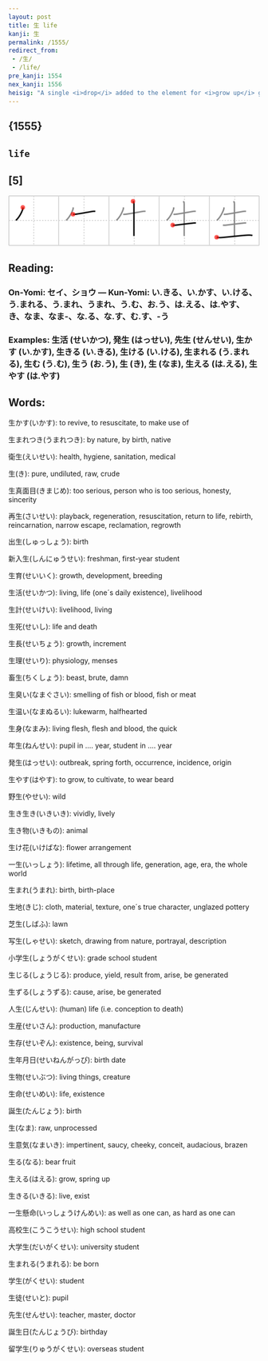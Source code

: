 ```yaml
---
layout: post
title: 生 life
kanji: 生
permalink: /1555/
redirect_from:
 - /生/
 - /life/
pre_kanji: 1554
nex_kanji: 1556
heisig: "A single <i>drop</i> added to the element for <i>grow up</i> gives us the character for <b>life</b>."
---
```


## {1555}

## `life`

## [5]

<div class="stroke"><img src="../images/E7949F.png" /></div>

## Reading:

### On-Yomi: セイ、ショウ &mdash; Kun-Yomi: い.きる、い.かす、い.ける、う.まれる、う.まれ、うまれ、う.む、お.う、は.える、は.やす、き、なま、なま-、な.る、な.す、む.す、-う

### Examples: 生活 (せいかつ), 発生 (はっせい), 先生 (せんせい), 生かす (い.かす), 生きる (い.きる), 生ける (い.ける), 生まれる (う.まれる), 生む (う.む), 生う (お.う), 生 (き), 生 (なま), 生える (は.える), 生やす (は.やす)

## Words:

生かす(いかす): to revive, to resuscitate, to make use of

生まれつき(うまれつき): by nature, by birth, native

衛生(えいせい): health, hygiene, sanitation, medical

生(き): pure, undiluted, raw, crude

生真面目(きまじめ): too serious, person who is too serious, honesty, sincerity

再生(さいせい): playback, regeneration, resuscitation, return to life, rebirth, reincarnation, narrow escape, reclamation, regrowth

出生(しゅっしょう): birth

新入生(しんにゅうせい): freshman, first-year student

生育(せいいく): growth, development, breeding

生活(せいかつ): living, life (one´s daily existence), livelihood

生計(せいけい): livelihood, living

生死(せいし): life and death

生長(せいちょう): growth, increment

生理(せいり): physiology, menses

畜生(ちくしょう): beast, brute, damn

生臭い(なまぐさい): smelling of fish or blood, fish or meat

生温い(なまぬるい): lukewarm, halfhearted

生身(なまみ): living flesh, flesh and blood, the quick

年生(ねんせい): pupil in .... year, student in .... year

発生(はっせい): outbreak, spring forth, occurrence, incidence, origin

生やす(はやす): to grow, to cultivate, to wear beard

野生(やせい): wild

生き生き(いきいき): vividly, lively

生き物(いきもの): animal

生け花(いけばな): flower arrangement

一生(いっしょう): lifetime, all through life, generation, age, era, the whole world

生まれ(うまれ): birth, birth-place

生地(きじ): cloth, material, texture, one´s true character, unglazed pottery

芝生(しばふ): lawn

写生(しゃせい): sketch, drawing from nature, portrayal, description

小学生(しょうがくせい): grade school student

生じる(しょうじる): produce, yield, result from, arise, be generated

生ずる(しょうずる): cause, arise, be generated

人生(じんせい): (human) life (i.e. conception to death)

生産(せいさん): production, manufacture

生存(せいぞん): existence, being, survival

生年月日(せいねんがっぴ): birth date

生物(せいぶつ): living things, creature

生命(せいめい): life, existence

誕生(たんじょう): birth

生(なま): raw, unprocessed

生意気(なまいき): impertinent, saucy, cheeky, conceit, audacious, brazen

生る(なる): bear fruit

生える(はえる): grow, spring up

生きる(いきる): live, exist

一生懸命(いっしょうけんめい): as well as one can, as hard as one can

高校生(こうこうせい): high school student

大学生(だいがくせい): university student

生まれる(うまれる): be born

学生(がくせい): student

生徒(せいと): pupil

先生(せんせい): teacher, master, doctor

誕生日(たんじょうび): birthday

留学生(りゅうがくせい): overseas student
